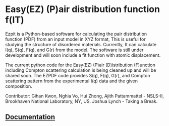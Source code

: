 
Easy(EZ) (P)air distribution function f(IT)
===========================================

Ezpit is a Python-based software for calculating the pair distribution function (PDF) from an input model in XYZ format, 
This is useful for studying the structure of disordered materials. 
Currently, It can calculate I(q), S(q), F(q), and G(r) from the model. 
The software is still under development and will soon include a fit function with atomic displacement.

The current python code for the Easy(EZ) (P)air (D)istribution (F)unction including Compton scattering calculation 
is being cleaned up and will be shared soon. 
The EZPDF code provides S(q), F(q), G(r), and Compton scattering pattern from the experimental I(q) data and the given composition.


Contributor: 
Gihan Kwon, Nghia Vo, Hui Zhong, Ajith Pattammattel - NSLS-II, Brookhaven National Laboratory, NY, US. 
Joshua Lynch - Taking a Break.

[Documentation](docs/tutorial.md)
---------------------------------